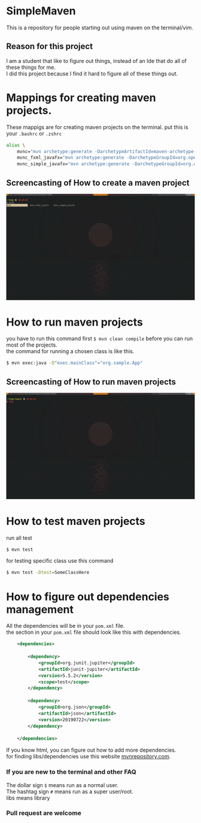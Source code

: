 # SimpleMaven
This is a repository for people starting out using maven on the terminal/vim.

## Reason for this project
I am a student that like to figure out things, instead of an Ide that do all of these things for me.  
I did this project because I find it hard to figure all of these things out.


# Mappings for creating maven projects.

These mappigs are for creating maven projects on the terminal.
put this is your `.bashrc` or `.zshrc`
```bash
alias \
	mvnc="mvn archetype:generate -DarchetypeArtifactId=maven-archetype-quickstart" \
	mvnc_fxml_javafx="mvn archetype:generate -DarchetypeGroupId=org.openjfx -DarchetypeArtifactId=javafx-archetype-fxml" \
	mvnc_simple_javafx="mvn archetype:generate -DarchetypeGroupId=org.openjfx -DarchetypeArtifactId=javafx-archetype-simple" 
```

## Screencasting of How to create a maven project
![](res/video_create_javafx.gif)

# How to run maven projects
you have to run this command first `$ mvn clean compile` before you can run most of the projects.  
the command for running a chosen class is like this.  
```bash
$ mvn exec:java -D"exec.mainClass"="org.sample.App"
```

## Screencasting of How to run maven projects   
![](res/video_run_javafx.gif)

# How to test maven projects
run all test
```bash
$ mvn test
```
for testing specific class use this command 
```bash
$ mvn test -Dtest=SomeClassHere
```


# How to figure out dependencies management
All the dependencies will be in your `pom.xml` file.  
the section in your `pom.xml` file should look like this with dependencies.   
```xml
    <dependencies>

        <dependency>
            <groupId>org.junit.jupiter</groupId>
            <artifactId>junit-jupiter</artifactId>
            <version>5.5.2</version>
            <scope>test</scope>
        </dependency>

        <dependency>
            <groupId>org.json</groupId>
            <artifactId>json</artifactId>
            <version>20190722</version>
        </dependency>

    </dependencies>
```
If you know html, you can figure out how to add more dependencies.  
for finding libs/dependencies use this website [mvnrepository.com](https://mvnrepository.com/).  


### If you are new to the terminal and other FAQ
The dollar sign `$` means run as a normal user.  
The hashtag sign `#` means run as a super user/root.  
libs means library  

### Pull request are welcome
